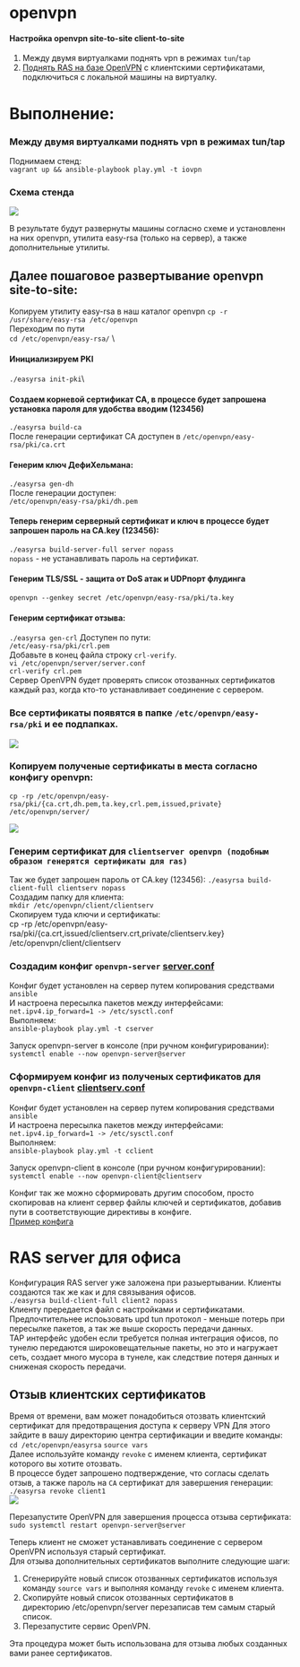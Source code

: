 # openvpn
#### Настройка openvpn site-to-site client-to-site

1. Между двумя виртуалками поднять vpn в режимах `tun`/`tap`
2. [Поднять RAS на базе OpenVPN](https://github.com/vedoff/openvpn/blob/main/README.md#ras-server-%D0%B4%D0%BB%D1%8F-%D0%BE%D1%84%D0%B8%D1%81%D0%B0) с клиентскими сертификатами, подключиться с локальной машины на виртуалку.

# Выполнение:
### Между двумя виртуалками поднять vpn в режимах tun/tap
Поднимаем стенд: \
`vagrant up && ansible-playbook play.yml -t iovpn`
### Схема стенда
![](https://github.com/vedoff/openvpn/blob/main/pict/Screenshot%20from%202022-03-29%2015-18-58.png)

В результате будут развернуты машины согласно схеме и установленн на них openvpn, утилита easy-rsa (только на сервер), а также дополнительные утилиты.

## Далее пошаговое развертывание openvpn site-to-site:
Копируем утилиту easy-rsa в наш каталог openvpn 
`cp -r /usr/share/easy-rsa /etc/openvpn` \
Переходим по пути \
`cd /etc/openvpn/easy-rsa/` \
#### Инициализируем PKI 
`./easyrsa init-pki`\
#### Создаем корневой сертификат CA, в процессе будет запрошена установка пароля для удобства вводим (123456)
`./easyrsa build-ca` \
После генерации сертификат CA доступен в `/etc/openvpn/easy-rsa/pki/ca.crt` 
#### Генерим ключ ДефиХельмана: 
`./easyrsa gen-dh` \
После генерации доступен: \
`/etc/openvpn/easy-rsa/pki/dh.pem` 
#### Теперь генерим серверный сертификат и ключ в процессе будет запрошен пароль на CA.key (123456): 
`./easyrsa build-server-full server nopass` \
`nopass` - не устанавливать пароль на сертификат. 
#### Генерим TLS/SSL - защита от DoS атак и UDPпорт флудинга 
`openvpn --genkey secret /etc/openvpn/easy-rsa/pki/ta.key` 
#### Генерим сертификат отзыва: 
`./easyrsa gen-crl` 
Доступен по пути: \
`/etc/easy-rsa/pki/crl.pem` \
Добавьте в конец файла строку `crl-verify`. \
`vi /etc/openvpn/server/server.conf` \
`crl-verify crl.pem` \
Сервер OpenVPN будет проверять список отозванных сертификатов каждый раз, когда кто-то устанавливает соединение с сервером. 
### Все сертификаты появятся в папкe `/etc/openvpn/easy-rsa/pki` и ее подпапках.
![](https://github.com/vedoff/openvpn/blob/main/pict/Screenshot%20from%202022-03-29%2017-53-24.png)
### Копируем полученые сертификаты в места согласно конфигу openvpn: 
`cp -rp /etc/openvpn/easy-rsa/pki/{ca.crt,dh.pem,ta.key,crl.pem,issued,private} /etc/openvpn/server/` 

![](https://github.com/vedoff/openvpn/blob/main/pict/Screenshot%20from%202022-03-29%2016-40-03.png)

### Генерим сертификат для `clientserver openvpn (подобным образом генерятся сертификаты для ras)` 
Так же будет запрошен пароль от CA.key (123456): 
`./easyrsa build-client-full clientserv nopass` \
Создадим папку для клиента: \
`mkdir /etc/openvpn/client/clientserv` \
Скопируем туда ключи и сертификаты: \
cp -rp /etc/openvpn/easy-rsa/pki/{ca.crt,issued/clientserv.crt,private/clientserv.key} /etc/openvpn/client/clientserv
### Создадим конфиг `openvpn-server` [server.conf](https://github.com/vedoff/openvpn/blob/main/roles/ovpn/templates/server.conf.j2) 
Конфиг будет установлен на сервер путем копирования средствами `ansible` \
И настроена пересылка пакетов между интерфейсами: \
`net.ipv4.ip_forward=1 -> /etc/sysctl.conf` \
Выполняем: \
`ansible-playbook play.yml -t cserver` 

Запуск openvpn-server в консоле (при ручном конфигурировании): \
`systemctl enable --now openvpn-server@server`
### Сформируем конфиг из полученых сертификатов для `openvpn-client` [clientserv.conf](https://github.com/vedoff/openvpn/blob/main/roles/ovpn/templates/clientserv.conf.j2)
Конфиг будет установлен на сервер путем копирования средствами `ansible` \
И настроена пересылка пакетов между интерфейсами: \
`net.ipv4.ip_forward=1 -> /etc/sysctl.conf` \
Выполняем: \
`ansible-playbook play.yml -t cclient` 

Запуск openvpn-client в консоле (при ручном конфигурировании): \
`systemctl enable --now openvpn-client@clientserv`

Конфиг так же можно сформировать другим способом, просто скопировав на клиент сервер файлы ключей и сертификатов, добавив пути в соответствующие директивы в конфиге. \
[Пример конфига](https://github.com/vedoff/openvpn/blob/main/roles/ovpn/files/clientserv.conf.example)

# RAS server для офиса
Конфигурация RAS server уже заложена при разыертывании. 
Клиенты создаются так же как и для связывания офисов. \
`./easyrsa build-client-full client2 nopass` \
Клиенту прередается файл с настройками и сертификатами. \
Предпочтительнее испоьзовать upd tun протокол - меньше потерь при пересылке пакетов, а так же выше скорость передачи данных. \
TAP интерфейс удобен если требуется полная интеграция офисов, по тунелю передаются широковещательные пакеты, но это и нагружает сеть, создает много мусора в тунеле, как следствие потеря данных и сниженая скорость передачи.
## Отзыв клиентских сертификатов
Время от времени, вам может понадобиться отозвать клиентский сертификат для предотвращения доступа к серверу VPN 
Для этого зайдите в вашу директорию центра сертификации и введите команды: \
`cd /etc/openvpn/easyrsa`
`source vars` \
Далее используйте команду `revoke` с именем клиента, сертификат которого вы хотите отозвать. \
В процессе будет запрошено подтверждение, что согласы сделать отзыв, а также пароль на `CA` сертификат для завершения генерации: \
`./easyrsa revoke client1` \
![](https://github.com/vedoff/openvpn/blob/main/pict/Screenshot%20from%202022-04-11%2018-08-11.png)

Перезапустите OpenVPN для завершения процесса отзыва сертификата: \
`sudo systemctl restart openvpn-server@server`

Теперь клиент не сможет устанавливать соединение с сервером OpenVPN используя старый сертификат. \
Для отзыва дополнительных сертификатов выполните следующие шаги:
1. Сгенерируйте новый список отозванных сертификатов используя команду `source vars` и выполняя команду `revoke` с именем клиента.
2. Скопируйте новый список отозванных сертификатов в директорию /etc/openvpn/server перезаписав тем самым старый список.
3. Перезапустите сервис OpenVPN. 
    
Эта процедура может быть использована для отзыва любых созданных вами ранее сертификатов.
